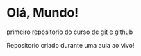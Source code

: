 # Olá, Mundo!
 primeiro repositorio do curso de git e github

 Repositorio criado durante uma aula ao vivo!
